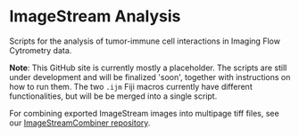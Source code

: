 # ImageStream Analysis
Scripts for the analysis of tumor-immune cell interactions in Imaging Flow Cytrometry data.

**Note**: This GitHub site is currently mostly a placeholder. The scripts are still under development and will be finalized 'soon', together with instructions on how to run them.
The two `.ijm` Fiji macros currently have different functionalities, but will be be merged into a single script.

For combining exported ImageStream images into multipage tiff files, see our [ImageStreamCombiner repository](https://github.com/BioImaging-NKI/ImageStreamCombiner).
